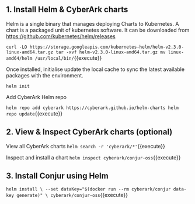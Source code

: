

## 1. Install Helm & CyberArk charts

Helm is a single binary that manages deploying Charts to Kubernetes. A chart is a packaged unit of kubernetes software. It can be downloaded from https://github.com/kubernetes/helm/releases

`curl -LO https://storage.googleapis.com/kubernetes-helm/helm-v2.3.0-linux-amd64.tar.gz
tar -xvf helm-v2.3.0-linux-amd64.tar.gz
mv linux-amd64/helm /usr/local/bin/`{{execute}}

Once installed, initialise update the local cache to sync the latest available packages with the environment.

`helm init`

Add CyberArk Helm repo

`helm repo add cyberark https://cyberark.github.io/helm-charts
helm repo update`{{execute}}

## 2. View & Inspect CyberArk charts (optional)

View all CyberArk charts
`helm search -r 'cyberark/*'`{{execute}}

Inspect and install a chart
`helm inspect cyberark/conjur-oss`{{execute}}

## 3. Install Conjur using Helm

`helm install \
  --set dataKey="$(docker run --rm cyberark/conjur data-key generate)" \
  cyberark/conjur-oss`{{execute}}
  
  
